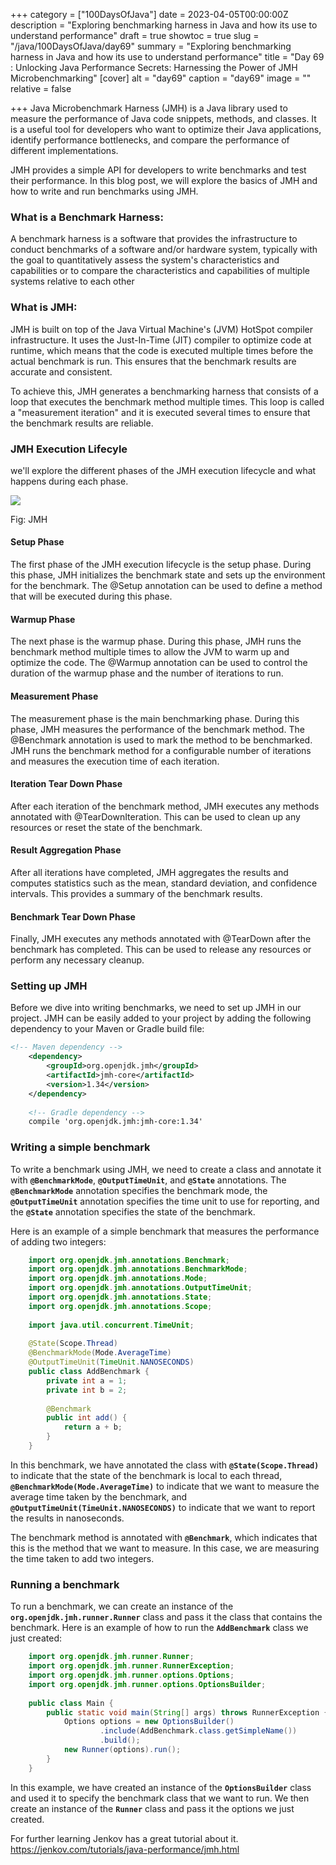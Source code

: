 +++
category = ["100DaysOfJava"]
date = 2023-04-05T00:00:00Z
description = "Exploring benchmarking harness in Java and how its use to understand performance"
draft = true
showtoc = true
slug = "/java/100DaysOfJava/day69"
summary = "Exploring benchmarking harness in Java and how its use to understand performance"
title = "Day 69 : Unlocking Java Performance Secrets: Harnessing the Power of JMH Microbenchmarking"
[cover]
alt = "day69"
caption = "day69"
image = ""
relative = false

+++
Java Microbenchmark Harness (JMH) is a Java library used to measure the performance of Java code snippets, methods, and classes. It is a useful tool for developers who want to optimize their Java applications, identify performance bottlenecks, and compare the performance of different implementations.

JMH provides a simple API for developers to write benchmarks and test their performance. In this blog post, we will explore the basics of JMH and how to write and run benchmarks using JMH.

### What is a Benchmark Harness:

A benchmark harness is a software that provides the infrastructure to conduct benchmarks of a software and/or hardware system, typically with the goal to quantitatively assess the system's characteristics and capabilities or to compare the characteristics and capabilities of multiple systems relative to each other

### What is JMH:

JMH is built on top of the Java Virtual Machine's (JVM) HotSpot compiler infrastructure. It uses the Just-In-Time (JIT) compiler to optimize code at runtime, which means that the code is executed multiple times before the actual benchmark is run. This ensures that the benchmark results are accurate and consistent.

To achieve this, JMH generates a benchmarking harness that consists of a loop that executes the benchmark method multiple times. This loop is called a "measurement iteration" and it is executed several times to ensure that the benchmark results are reliable.

### JMH Execution Lifecyle

we'll explore the different phases of the JMH execution lifecycle and what happens during each phase.

![](https://res.cloudinary.com/dlsxyts6o/image/upload/v1681057025/images-from-blog/JMH_uiajzf.png)

Fig: JMH

#### Setup Phase

The first phase of the JMH execution lifecycle is the setup phase. During this phase, JMH initializes the benchmark state and sets up the environment for the benchmark. The @Setup annotation can be used to define a method that will be executed during this phase.

#### Warmup Phase

The next phase is the warmup phase. During this phase, JMH runs the benchmark method multiple times to allow the JVM to warm up and optimize the code. The @Warmup annotation can be used to control the duration of the warmup phase and the number of iterations to run.

#### Measurement Phase

The measurement phase is the main benchmarking phase. During this phase, JMH measures the performance of the benchmark method. The @Benchmark annotation is used to mark the method to be benchmarked. JMH runs the benchmark method for a configurable number of iterations and measures the execution time of each iteration.

#### Iteration Tear Down Phase

After each iteration of the benchmark method, JMH executes any methods annotated with @TearDownIteration. This can be used to clean up any resources or reset the state of the benchmark.

#### Result Aggregation Phase

After all iterations have completed, JMH aggregates the results and computes statistics such as the mean, standard deviation, and confidence intervals. This provides a summary of the benchmark results.

#### Benchmark Tear Down Phase

Finally, JMH executes any methods annotated with @TearDown after the benchmark has completed. This can be used to release any resources or perform any necessary cleanup.

### Setting up JMH

Before we dive into writing benchmarks, we need to set up JMH in our project. JMH can be easily added to your project by adding the following dependency to your Maven or Gradle build file:

```xml   
<!-- Maven dependency -->
    <dependency>
        <groupId>org.openjdk.jmh</groupId>
        <artifactId>jmh-core</artifactId>
        <version>1.34</version>
    </dependency>
    
    <!-- Gradle dependency -->
    compile 'org.openjdk.jmh:jmh-core:1.34'
```

### Writing a simple benchmark

To write a benchmark using JMH, we need to create a class and annotate it with **`@BenchmarkMode`**, **`@OutputTimeUnit`**, and **`@State`** annotations. The **`@BenchmarkMode`** annotation specifies the benchmark mode, the **`@OutputTimeUnit`** annotation specifies the time unit to use for reporting, and the **`@State`** annotation specifies the state of the benchmark.

Here is an example of a simple benchmark that measures the performance of adding two integers:

```java
    import org.openjdk.jmh.annotations.Benchmark;
    import org.openjdk.jmh.annotations.BenchmarkMode;
    import org.openjdk.jmh.annotations.Mode;
    import org.openjdk.jmh.annotations.OutputTimeUnit;
    import org.openjdk.jmh.annotations.State;
    import org.openjdk.jmh.annotations.Scope;
    
    import java.util.concurrent.TimeUnit;
    
    @State(Scope.Thread)
    @BenchmarkMode(Mode.AverageTime)
    @OutputTimeUnit(TimeUnit.NANOSECONDS)
    public class AddBenchmark {
        private int a = 1;
        private int b = 2;
    
        @Benchmark
        public int add() {
            return a + b;
        }
    }
```

In this benchmark, we have annotated the class with **`@State(Scope.Thread)`** to indicate that the state of the benchmark is local to each thread, **`@BenchmarkMode(Mode.AverageTime)`** to indicate that we want to measure the average time taken by the benchmark, and **`@OutputTimeUnit(TimeUnit.NANOSECONDS)`** to indicate that we want to report the results in nanoseconds.

The benchmark method is annotated with **`@Benchmark`**, which indicates that this is the method that we want to measure. In this case, we are measuring the time taken to add two integers.

### Running a benchmark

To run a benchmark, we can create an instance of the **`org.openjdk.jmh.runner.Runner`** class and pass it the class that contains the benchmark. Here is an example of how to run the **`AddBenchmark`** class we just created:

```java
    import org.openjdk.jmh.runner.Runner;
    import org.openjdk.jmh.runner.RunnerException;
    import org.openjdk.jmh.runner.options.Options;
    import org.openjdk.jmh.runner.options.OptionsBuilder;
    
    public class Main {
        public static void main(String[] args) throws RunnerException {
            Options options = new OptionsBuilder()
                    .include(AddBenchmark.class.getSimpleName())
                    .build();
            new Runner(options).run();
        }
    }
```

In this example, we have created an instance of the **`OptionsBuilder`** class and used it to specify the benchmark class that we want to run. We then create an instance of the **`Runner`** class and pass it the options we just created.

For further learning Jenkov has a great tutorial about it. https://jenkov.com/tutorials/java-performance/jmh.html